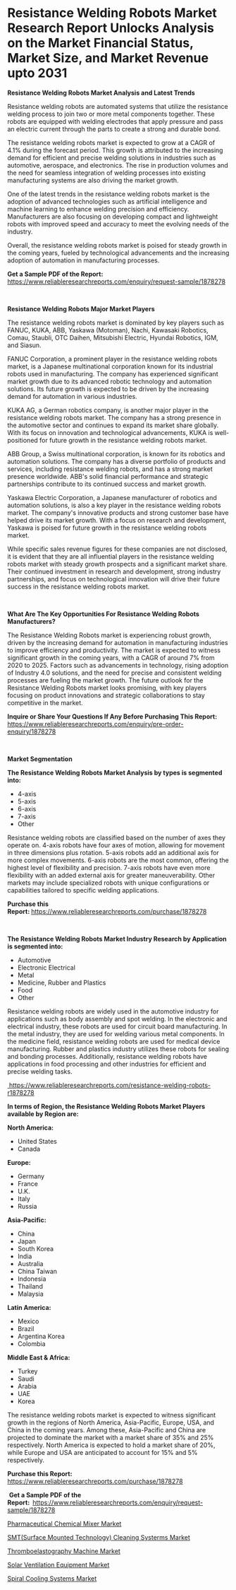 <p><h1>Resistance Welding Robots Market Research Report Unlocks Analysis on the Market Financial Status, Market Size, and Market Revenue upto 2031</h1></p><p><strong>Resistance Welding Robots Market Analysis and Latest Trends</strong></p>
<p><p>Resistance welding robots are automated systems that utilize the resistance welding process to join two or more metal components together. These robots are equipped with welding electrodes that apply pressure and pass an electric current through the parts to create a strong and durable bond.</p><p>The resistance welding robots market is expected to grow at a CAGR of 4.1% during the forecast period. This growth is attributed to the increasing demand for efficient and precise welding solutions in industries such as automotive, aerospace, and electronics. The rise in production volumes and the need for seamless integration of welding processes into existing manufacturing systems are also driving the market growth.</p><p>One of the latest trends in the resistance welding robots market is the adoption of advanced technologies such as artificial intelligence and machine learning to enhance welding precision and efficiency. Manufacturers are also focusing on developing compact and lightweight robots with improved speed and accuracy to meet the evolving needs of the industry.</p><p>Overall, the resistance welding robots market is poised for steady growth in the coming years, fueled by technological advancements and the increasing adoption of automation in manufacturing processes.</p></p>
<p><strong>Get a Sample PDF of the Report:&nbsp;</strong> <a href="https://www.reliableresearchreports.com/enquiry/request-sample/1878278">https://www.reliableresearchreports.com/enquiry/request-sample/1878278</a></p>
<p>&nbsp;</p>
<p><strong>Resistance Welding Robots Major Market Players</strong></p>
<p><p>The resistance welding robots market is dominated by key players such as FANUC, KUKA, ABB, Yaskawa (Motoman), Nachi, Kawasaki Robotics, Comau, Staubli, OTC Daihen, Mitsubishi Electric, Hyundai Robotics, IGM, and Siasun. </p><p>FANUC Corporation, a prominent player in the resistance welding robots market, is a Japanese multinational corporation known for its industrial robots used in manufacturing. The company has experienced significant market growth due to its advanced robotic technology and automation solutions. Its future growth is expected to be driven by the increasing demand for automation in various industries.</p><p>KUKA AG, a German robotics company, is another major player in the resistance welding robots market. The company has a strong presence in the automotive sector and continues to expand its market share globally. With its focus on innovation and technological advancements, KUKA is well-positioned for future growth in the resistance welding robots market.</p><p>ABB Group, a Swiss multinational corporation, is known for its robotics and automation solutions. The company has a diverse portfolio of products and services, including resistance welding robots, and has a strong market presence worldwide. ABB's solid financial performance and strategic partnerships contribute to its continued success and market growth.</p><p>Yaskawa Electric Corporation, a Japanese manufacturer of robotics and automation solutions, is also a key player in the resistance welding robots market. The company's innovative products and strong customer base have helped drive its market growth. With a focus on research and development, Yaskawa is poised for future growth in the resistance welding robots market.</p><p>While specific sales revenue figures for these companies are not disclosed, it is evident that they are all influential players in the resistance welding robots market with steady growth prospects and a significant market share. Their continued investment in research and development, strong industry partnerships, and focus on technological innovation will drive their future success in the resistance welding robots market.</p></p>
<p>&nbsp;</p>
<p><strong>What Are The Key Opportunities For Resistance Welding Robots Manufacturers?</strong></p>
<p><p>The Resistance Welding Robots market is experiencing robust growth, driven by the increasing demand for automation in manufacturing industries to improve efficiency and productivity. The market is expected to witness significant growth in the coming years, with a CAGR of around 7% from 2020 to 2025. Factors such as advancements in technology, rising adoption of Industry 4.0 solutions, and the need for precise and consistent welding processes are fueling the market growth. The future outlook for the Resistance Welding Robots market looks promising, with key players focusing on product innovations and strategic collaborations to stay competitive in the market.</p></p>
<p><strong>Inquire or Share Your Questions If Any Before Purchasing This Report:</strong> <a href="https://www.reliableresearchreports.com/enquiry/pre-order-enquiry/1878278">https://www.reliableresearchreports.com/enquiry/pre-order-enquiry/1878278</a></p>
<p>&nbsp;</p>
<p><strong>Market Segmentation</strong></p>
<p><strong>The Resistance Welding Robots Market Analysis by types is segmented into:</strong></p>
<p><ul><li>4-axis</li><li>5-axis</li><li>6-axis</li><li>7-axis</li><li>Other</li></ul></p>
<p><p>Resistance welding robots are classified based on the number of axes they operate on. 4-axis robots have four axes of motion, allowing for movement in three dimensions plus rotation. 5-axis robots add an additional axis for more complex movements. 6-axis robots are the most common, offering the highest level of flexibility and precision. 7-axis robots have even more flexibility with an added external axis for greater maneuverability. Other markets may include specialized robots with unique configurations or capabilities tailored to specific welding applications.</p></p>
<p><strong>Purchase this Report:&nbsp;</strong><a href="https://www.reliableresearchreports.com/purchase/1878278">https://www.reliableresearchreports.com/purchase/1878278</a></p>
<p>&nbsp;</p>
<p><strong>The Resistance Welding Robots Market Industry Research by Application is segmented into:</strong></p>
<p><ul><li>Automotive</li><li>Electronic Electrical</li><li>Metal</li><li>Medicine, Rubber and Plastics</li><li>Food</li><li>Other</li></ul></p>
<p><p>Resistance welding robots are widely used in the automotive industry for applications such as body assembly and spot welding. In the electronic and electrical industry, these robots are used for circuit board manufacturing. In the metal industry, they are used for welding various metal components. In the medicine field, resistance welding robots are used for medical device manufacturing. Rubber and plastics industry utilizes these robots for sealing and bonding processes. Additionally, resistance welding robots have applications in food processing and other industries for efficient and precise welding tasks.</p></p>
<p><a href="https://www.reliableresearchreports.com/resistance-welding-robots-r1878278">&nbsp;https://www.reliableresearchreports.com/resistance-welding-robots-r1878278</a></p>
<p><strong>In terms of Region, the Resistance Welding Robots Market Players available by Region are:</strong></p>
<p>
    <p> <strong> North America: </strong>
        <ul>
            <li>United States</li>
            <li>Canada</li>
        </ul>
        </p> 
    <p> <strong> Europe: </strong>
        <ul>
            <li>Germany</li>
            <li>France</li>
            <li>U.K.</li>
            <li>Italy</li>
            <li>Russia</li>
        </ul>
        </p> 
    <p> <strong> Asia-Pacific: </strong>
        <ul>
            <li>China</li>
            <li>Japan</li>
            <li>South Korea</li>
            <li>India</li>
            <li>Australia</li>
            <li>China Taiwan</li>
            <li>Indonesia</li>
            <li>Thailand</li>
            <li>Malaysia</li>
        </ul>
        </p> 
    <p> <strong> Latin America: </strong>
        <ul>
            <li>Mexico</li>
            <li>Brazil</li>
            <li>Argentina Korea</li>
            <li>Colombia</li>
        </ul>
        </p> 
    <p> <strong> Middle East & Africa: </strong>
        <ul>
            <li>Turkey</li>
            <li>Saudi</li>
            <li>Arabia</li>
            <li>UAE</li>
            <li>Korea</li>
        </ul>
    </p>
    </p>
<p><p>The resistance welding robots market is expected to witness significant growth in the regions of North America, Asia-Pacific, Europe, USA, and China in the coming years. Among these, Asia-Pacific and China are projected to dominate the market with a market share of 35% and 25% respectively. North America is expected to hold a market share of 20%, while Europe and USA are anticipated to account for 15% and 5% respectively.</p></p>
<p><strong>Purchase this Report: </strong><a href="https://www.reliableresearchreports.com/purchase/1878278">https://www.reliableresearchreports.com/purchase/1878278</a></p>
<p>&nbsp;<strong>Get a Sample PDF of the Report:&nbsp;&nbsp;</strong><a href="https://www.reliableresearchreports.com/enquiry/request-sample/1878278">https://www.reliableresearchreports.com/enquiry/request-sample/1878278</a></p>
<p><strong></strong></p>
<p><p><a href="https://github.com/susanjprice2023/Market-Research-Report-List-2/blob/main/pharmaceutical-chemical-mixer-market.md">Pharmaceutical Chemical Mixer Market</a></p><p><a href="https://github.com/gcimaudf65/Market-Research-Report-List-2/blob/main/smtsurface-mounted-technology-cleaning-systerms-market.md">SMT(Surface Mounted Technology) Cleaning Systerms Market</a></p><p><a href="https://issuu.com/reportprime-2/docs/thromboelastography-machine-market-size-2030.pptx">Thromboelastography Machine Market</a></p><p><a href="https://github.com/globismark/Market-Research-Report-List-4/blob/main/solar-ventilation-equipment-market.md">Solar Ventilation Equipment Market</a></p><p><a href="https://github.com/dmmanir420/Market-Research-Report-List-2/blob/main/spiral-cooling-systems-market.md">Spiral Cooling Systems Market</a></p></p>